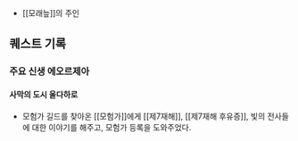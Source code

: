 - [[모래늪]]의 주인

## 퀘스트 기록

### 주요 신생 에오르제아

#### 사막의 도시 울다하로

- 모험가 길드를 찾아온 [[모험가]]에게  [[제7재해]], [[제7재해 후유증]], 빛의 전사들에 대한 이야기를 해주고, 모험가 등록을 도와주었다.
